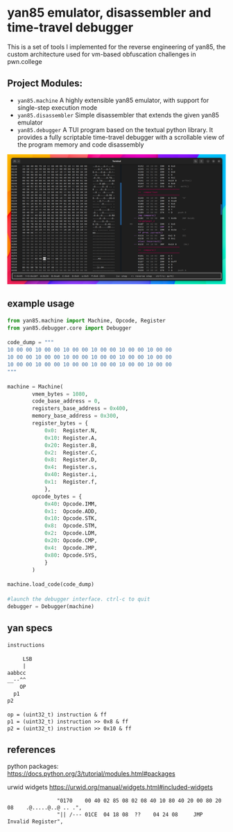 # yan85 emulator, disassembler and time-travel debugger

This is a set of tools I implemented for the reverse engineering
of yan85, the custom architecture used for vm-based obfuscation challenges in pwn.college

## Project Modules:

- `yan85.machine` A highly extensible yan85 emulator, with support for single-step execution mode
- `yan85.disassembler` Simple disassembler that extends the given yan85 emulator
- `yan85.debugger` A TUI program based on the textual python library. It provides a fully scriptable time-travel debugger with a scrollable view of the program memory and code disassembly

<p align="center">
<img src="./docs/screen2.png" width="900px" height="auto" />
</p>

## example usage

```python
from yan85.machine import Machine, Opcode, Register
from yan85.debugger.core import Debugger

code_dump = """
10 00 00 10 00 00 10 00 00 10 00 00 10 00 00 10 00 00
10 00 00 10 00 00 10 00 00 10 00 00 10 00 00 10 00 00
10 00 00 10 00 00 10 00 00 10 00 00 10 00 00 10 00 00
"""

machine = Machine(
        vmem_bytes = 1080,
        code_base_address = 0,
        registers_base_address = 0x400,
        memory_base_address = 0x300,
        register_bytes = {
            0x0:  Register.N,
            0x10: Register.A,
            0x20: Register.B,
            0x2:  Register.C,
            0x8:  Register.D,
            0x4:  Register.s,
            0x40: Register.i,
            0x1:  Register.f,
            },
        opcode_bytes = {
            0x40: Opcode.IMM,
            0x1:  Opcode.ADD,
            0x10: Opcode.STK,
            0x8:  Opcode.STM,
            0x2:  Opcode.LDM,
            0x20: Opcode.CMP,
            0x4:  Opcode.JMP,
            0x80: Opcode.SYS,
            }
        )

machine.load_code(code_dump)

#launch the debugger interface. ctrl-c to quit
debugger = Debugger(machine)
```

## yan specs

```
instructions

     LSB
     |
aabbcc
__--^^
    OP
  p1
p2

op = (uint32_t) instruction & ff
p1 = (uint32_t) instruction >> 0x8 & ff
p2 = (uint32_t) instruction >> 0x10 & ff
```

## references

python packages:
https://docs.python.org/3/tutorial/modules.html#packages

urwid widgets
https://urwid.org/manual/widgets.html#included-widgets

                    "0170    00 40 02 85 08 02 08 40 10 80 40 20 00 80 20 08    .@.....@..@ .. .",
                    "|| /--- 01CE  04 18 08  ??    04 24 08     JMP Invalid Register",
